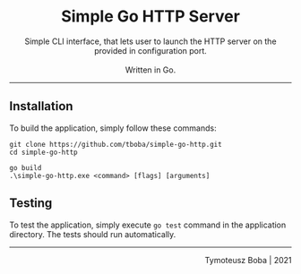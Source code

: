 # <div style="text-align: center;">Simple Go HTTP Server</div>
  <div style="text-align: center;">Simple CLI interface, 
    that lets user to launch the HTTP server on the provided in configuration port.</div> <br>
<div style="text-align: center;">Written in Go.</div>
<hr>

## Installation
To build the application, simply follow these commands:
```
git clone https://github.com/tboba/simple-go-http.git
cd simple-go-http

go build
.\simple-go-http.exe <command> [flags] [arguments]
```

## Testing
To test the application, simply execute `go test` command in the application directory.
The tests should run automatically.

<hr>
<div style="text-align: right">Tymoteusz Boba | 2021</div>